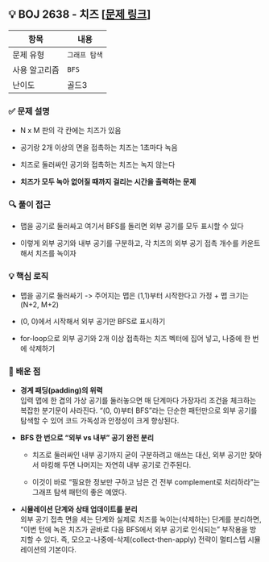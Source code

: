 ## 💡 BOJ 2638 - 치즈 [[문제 링크](https://www.acmicpc.net/problem/2638)]

| 항목 | 내용 |
|------|------|
| 문제 유형 | `그래프 탐색` |
| 사용 알고리즘 | `BFS` |
| 난이도 | 골드3 |

### ✅ 문제 설명
- N x M 판의 각 칸에는 치즈가 있음

- 공기랑 2개 이상의 면을 접촉하는 치즈는 1초마다 녹음

- 치즈로 둘러싸인 공기와 접촉하는 치즈는 녹지 않는다

- **치즈가 모두 녹아 없어질 때까지 걸리는 시간을 출력하는 문제**

### 🔍 풀이 접근
- 맵을 공기로 둘러싸고 여기서 BFS를 돌리면 외부 공기를 모두 표시할 수 있다

- 이렇게 외부 공기와 내부 공기를 구분하고, 각 치즈의 외부 공기 접촉 개수를 카운트해서 치즈를 녹이자

### 💡 핵심 로직
- 맵을 공기로 둘러싸기 -> 주어지는 맵은 (1,1)부터 시작한다고 가정 + 맵 크기는 (N+2, M+2)

- (0, 0)에서 시작해서 외부 공기만 BFS로 표시하기

- for-loop으로 외부 공기와 2개 이상 접촉하는 치즈 벡터에 집어 넣고, 나중에 한 번에 삭제하기

### 📌 배운 점
- **경계 패딩(padding)의 위력**  
입력 맵에 한 겹의 가상 공기를 둘러놓으면 매 단계마다 가장자리 조건을 체크하는 복잡한 분기문이 사라진다. “(0, 0)부터 BFS”라는 단순한 패턴만으로 외부 공기를 탐색할 수 있어 코드 가독성과 안정성이 크게 향상된다.

- **BFS 한 번으로 “외부 vs 내부” 공기 완전 분리**

    - 치즈로 둘러싸인 내부 공기까지 굳이 구분하려고 애쓰는 대신, 외부 공기만 찾아서 마킹해 두면 나머지는 자연히 내부 공기로 간주된다.

    - 이것이 바로 “필요한 정보만 구하고 남은 건 전부 complement로 처리하라”는 그래프 탐색 패턴의 좋은 예였다.

- **시뮬레이션 단계와 상태 업데이트를 분리**  
외부 공기 접촉 면을 세는 단계와 실제로 치즈를 녹이는(삭제하는) 단계를 분리하면, “이번 턴에 녹은 치즈가 곧바로 다음 BFS에서 외부 공기로 인식되는” 부작용을 방지할 수 있다. 즉, 모으고-나중에-삭제(collect-then-apply) 전략이 멀티스텝 시뮬레이션의 기본이다.